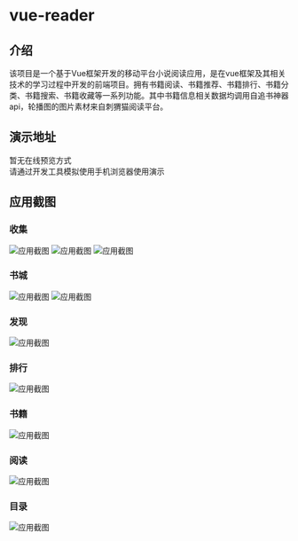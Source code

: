 # vue-reader

## 介绍
该项目是一个基于Vue框架开发的移动平台小说阅读应用，是在vue框架及其相关技术的学习过程中开发的前端项目。拥有书籍阅读、书籍推荐、书籍排行、书籍分类、书籍搜索、书籍收藏等一系列功能。其中书籍信息相关数据均调用自追书神器api，轮播图的图片素材来自刺猬猫阅读平台。

## 演示地址
暂无在线预览方式<br>
请通过开发工具模拟使用手机浏览器使用演示

## 应用截图

### 收集

![应用截图](https://github.com/ince4/vue-reader/blob/master/screenshots/localhost_8080_collection3.png)
![应用截图](https://github.com/ince4/vue-reader/blob/master/screenshots/localhost_8080_collection2.png)
![应用截图](https://github.com/ince4/vue-reader/blob/master/screenshots/localhost_8080_collection.png)


### 书城

![应用截图](https://github.com/ince4/vue-reader/blob/master/screenshots/localhost_8080_story.png)
![应用截图](https://github.com/ince4/vue-reader/blob/master/screenshots/localhost_8080_story2.png)


### 发现

![应用截图](https://github.com/ince4/vue-reader/blob/master/screenshots/localhost_8080_discovery.png)


### 排行

![应用截图](https://github.com/ince4/vue-reader/blob/master/screenshots/localhost_8080_ranklist.png)


### 书籍

![应用截图](https://github.com/ince4/vue-reader/blob/master/screenshots/localhost_8080_book.png)


### 阅读

![应用截图](https://github.com/ince4/vue-reader/blob/master/screenshots/localhost_8080_reader.png)


### 目录

![应用截图](https://github.com/ince4/vue-reader/blob/master/screenshots/localhost_8080_catalogue.png)
